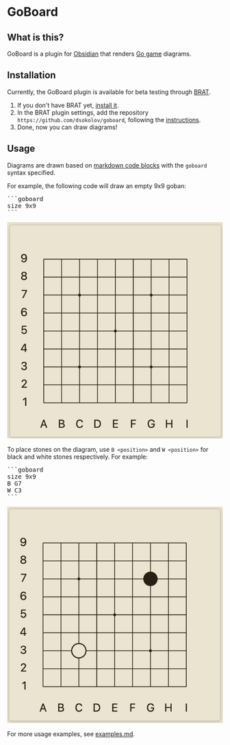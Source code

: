 # GoBoard

## What is this?

GoBoard is a plugin for [Obsidian](https://obsidian.md/) that renders [Go game](https://en.wikipedia.org/wiki/Go_(game)) diagrams.

## Installation

Currently, the GoBoard plugin is available for beta testing through [BRAT](https://github.com/TfTHacker/obsidian42-brat).

1. If you don't have BRAT yet, [install it](https://obsidian.md/plugins?search=BRAT).
1. In the BRAT plugin settings, add the repository `https://github.com/dsokolov/goboard`, following the [instructions](https://github.com/TfTHacker/obsidian42-brat).
1. Done, now you can draw diagrams!

## Usage

Diagrams are drawn based on [markdown code blocks](https://www.codecademy.com/resources/docs/markdown/code-blocks) with the `goboard` syntax specified.

For example, the following code will draw an empty 9x9 goban:

<pre>
```goboard
size 9x9
```
</pre>

![Empty 9x9 goban](docs/images/empty-goban-9x9.png)

To place stones on the diagram, use `B <position>` and `W <position>` for black and white stones respectively. For example:

<pre>
```goboard
size 9x9
B G7
W C3
```
</pre>

![First two moves on 9x9 goban](docs/images/simple-game-9x9.png)

For more usage examples, see [examples.md](docs/examples.md).
